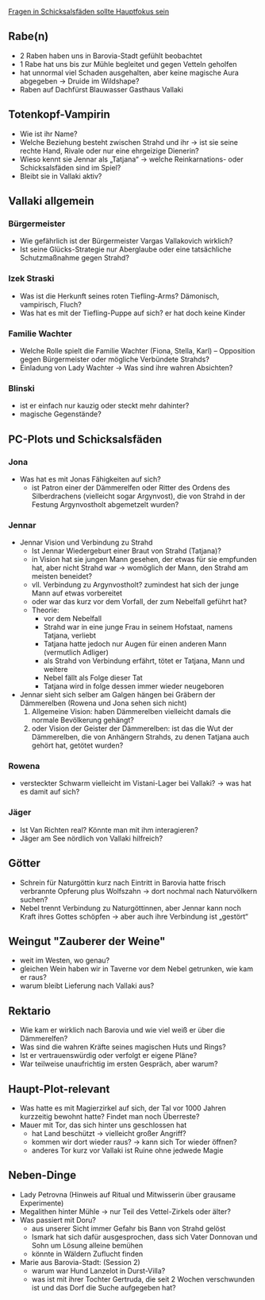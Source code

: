 
[Fragen in Schicksalsfäden sollte Hauptfokus sein](https://lolindhir.github.io/PnP/campaigns/strahd/compass/schicksalsfäden)


## Rabe(n)  
- 2 Raben haben uns in Barovia-Stadt gefühlt beobachtet  
- 1 Rabe hat uns bis zur Mühle begleitet und gegen Vetteln geholfen  
- hat unnormal viel Schaden ausgehalten, aber keine magische Aura abgegeben → Druide im Wildshape?
- Raben auf Dachfürst Blauwasser Gasthaus Vallaki

## Totenkopf-Vampirin
- Wie ist ihr Name?
- Welche Beziehung besteht zwischen Strahd und ihr → ist sie seine rechte Hand, Rivale oder nur eine ehrgeizige Dienerin?
- Wieso kennt sie Jennar als „Tatjana“ → welche Reinkarnations- oder Schicksalsfäden sind im Spiel?
- Bleibt sie in Vallaki aktiv?

## Vallaki allgemein

### Bürgermeister
- Wie gefährlich ist der Bürgermeister Vargas Vallakovich wirklich?
- Ist seine Glücks-Strategie nur Aberglaube oder eine tatsächliche Schutzmaßnahme gegen Strahd?

### Izek Straski
- Was ist die Herkunft seines roten Tiefling-Arms? Dämonisch, vampirisch, Fluch?
- Was hat es mit der Tiefling-Puppe auf sich? er hat doch keine Kinder

### Familie Wachter
- Welche Rolle spielt die Familie Wachter (Fiona, Stella, Karl) – Opposition gegen Bürgermeister oder mögliche Verbündete Strahds?
- Einladung von Lady Wachter → Was sind ihre wahren Absichten?

### Blinski
- ist er einfach nur kauzig oder steckt mehr dahinter?
- magische Gegenstände?

## PC-Plots und Schicksalsfäden

### Jona
- Was hat es mit Jonas Fähigkeiten auf sich?  
  - ist Patron einer der Dämmerelfen oder Ritter des Ordens des Silberdrachens (vielleicht sogar Argynvost), die von Strahd in der Festung Argynvostholt abgemetzelt wurden?  

### Jennar
- Jennar Vision und Verbindung zu Strahd  
  - Ist Jennar Wiedergeburt einer Braut von Strahd (Tatjana)?  
  - in Vision hat sie jungen Mann gesehen, der etwas für sie empfunden hat, aber nicht Strahd war → womöglich der Mann, den Strahd am meisten beneidet?  
  - vll. Verbindung zu Argynvostholt? zumindest hat sich der junge Mann auf etwas vorbereitet  
  - oder war das kurz vor dem Vorfall, der zum Nebelfall geführt hat?  
  - Theorie:  
    - vor dem Nebelfall  
    - Strahd war in eine junge Frau in seinem Hofstaat, namens Tatjana, verliebt  
    - Tatjana hatte jedoch nur Augen für einen anderen Mann (vermutlich Adliger)  
    - als Strahd von Verbindung erfährt, tötet er Tatjana, Mann und weitere  
    - Nebel fällt als Folge dieser Tat  
    - Tatjana wird in folge dessen immer wieder neugeboren  
- Jennar sieht sich selber am Galgen hängen bei Gräbern der Dämmerelben (Rowena und Jona sehen sich nicht)  
  1. Allgemeine Vision: haben Dämmerelben vielleicht damals die normale Bevölkerung gehängt?  
  2. oder Vision der Geister der Dämmerelben: ist das die Wut der Dämmerelben, die von Anhängern Strahds, zu denen Tatjana auch gehört hat, getötet wurden?  

### Rowena
- versteckter Schwarm vielleicht im Vistani-Lager bei Vallaki? -> was hat es damit auf sich?

### Jäger
- Ist Van Richten real? Könnte man mit ihm interagieren?
- Jäger am See nördlich von Vallaki hilfreich?

## Götter
- Schrein für Naturgöttin kurz nach Eintritt in Barovia hatte frisch verbrannte Opferung plus Wolfszahn → dort nochmal nach Naturvölkern suchen?  
- Nebel trennt Verbindung zu Naturgöttinnen, aber Jennar kann noch Kraft ihres Gottes schöpfen → aber auch ihre Verbindung ist „gestört“  

## Weingut "Zauberer der Weine"
- weit im Westen, wo genau?
- gleichen Wein haben wir in Taverne vor dem Nebel getrunken, wie kam er raus?
- warum bleibt Lieferung nach Vallaki aus?

## Rektario
- Wie kam er wirklich nach Barovia und wie viel weiß er über die Dämmerelfen?
- Was sind die wahren Kräfte seines magischen Huts und Rings?
- Ist er vertrauenswürdig oder verfolgt er eigene Pläne?
- War teilweise unaufrichtig im ersten Gespräch, aber warum?

## Haupt-Plot-relevant
- Was hatte es mit Magierzirkel auf sich, der Tal vor 1000 Jahren kurzzeitig bewohnt hatte? Findet man noch Überreste?
- Mauer mit Tor, das sich hinter uns geschlossen hat  
  - hat Land beschützt → vielleicht großer Angriff?  
  - kommen wir dort wieder raus? → kann sich Tor wieder öffnen?  
  - anderes Tor kurz vor Vallaki ist Ruine ohne jedwede Magie  

## Neben-Dinge
- Lady Petrovna (Hinweis auf Ritual und Mitwisserin über grausame Experimente)  
- Megalithen hinter Mühle → nur Teil des Vettel-Zirkels oder älter?
- Was passiert mit Doru?  
  - aus unserer Sicht immer Gefahr bis Bann von Strahd gelöst  
  - Ismark hat sich dafür ausgesprochen, dass sich Vater Donnovan und Sohn um Lösung alleine bemühen  
  - könnte in Wäldern Zuflucht finden  
- Marie aus Barovia-Stadt: (Session 2)  
  - warum war Hund Lanzelot in Durst-Villa?  
  - was ist mit ihrer Tochter Gertruda, die seit 2 Wochen verschwunden ist und das Dorf die Suche aufgegeben hat?

